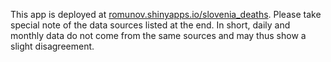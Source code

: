 This app is deployed at [romunov.shinyapps.io/slovenia_deaths](https://romunov.shinyapps.io/slovenia_deaths/). Please take special note of the data sources listed at the end. In short, daily and monthly data do not come from the same sources and may thus show a slight disagreement.